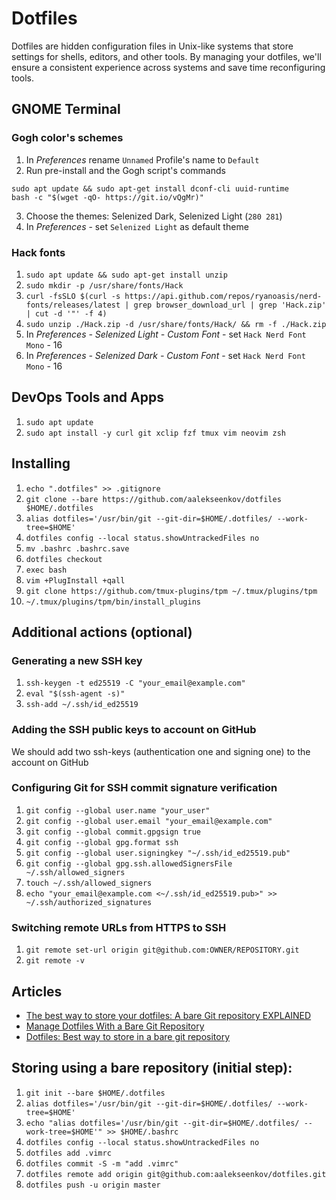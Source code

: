 # Dotfiles

Dotfiles are hidden configuration files in Unix-like systems that store settings for shells, editors, and other tools. By managing your dotfiles, we'll ensure a consistent experience across systems and save time reconfiguring tools.

## GNOME Terminal

### Gogh color's schemes

1. In *Preferences* rename `Unnamed` Profile's name to `Default`
2. Run pre-install and the Gogh script's commands
```
sudo apt update && sudo apt-get install dconf-cli uuid-runtime
bash -c "$(wget -qO- https://git.io/vQgMr)"
```
3. Choose the themes: Selenized Dark, Selenized Light (`280 281`)
4. In *Preferences* - set `Selenized Light` as default theme

### Hack fonts

1. ```sudo apt update && sudo apt-get install unzip```
2. ```sudo mkdir -p /usr/share/fonts/Hack```
3. ```curl -fsSLO $(curl -s https://api.github.com/repos/ryanoasis/nerd-fonts/releases/latest | grep browser_download_url | grep 'Hack.zip' | cut -d '"' -f 4)```
4. ```sudo unzip ./Hack.zip -d /usr/share/fonts/Hack/ && rm -f ./Hack.zip```
5. In *Preferences - Selenized Light - Custom Font* - set `Hack Nerd Font Mono` - 16
6. In *Preferences - Selenized Dark - Custom Font* - set `Hack Nerd Font Mono` - 16

## DevOps Tools and Apps

1. ```sudo apt update```
2. ```sudo apt install -y curl git xclip fzf tmux vim neovim zsh```

## Installing

1. ```echo ".dotfiles" >> .gitignore```
2. ```git clone --bare https://github.com/aalekseenkov/dotfiles $HOME/.dotfiles```
3. ```alias dotfiles='/usr/bin/git --git-dir=$HOME/.dotfiles/ --work-tree=$HOME'```
4. ```dotfiles config --local status.showUntrackedFiles no```
5. ```mv .bashrc .bashrc.save```
6. ```dotfiles checkout```
7. ```exec bash```
8. ```vim +PlugInstall +qall```
9. ```git clone https://github.com/tmux-plugins/tpm ~/.tmux/plugins/tpm```
10. ```~/.tmux/plugins/tpm/bin/install_plugins```

## Additional actions (optional)

### Generating a new SSH key
1. ```ssh-keygen -t ed25519 -C "your_email@example.com"```
2. ```eval "$(ssh-agent -s)"```
3. ```ssh-add ~/.ssh/id_ed25519```

### Adding the SSH public keys to account on GitHub
We should add two ssh-keys (authentication one and signing one) to the account on GitHub

### Configuring Git for SSH commit signature verification
1. ```git config --global user.name "your_user"```
2. ```git config --global user.email "your_email@example.com"```
3. ```git config --global commit.gpgsign true```
4. ```git config --global gpg.format ssh```
5. ```git config --global user.signingkey "~/.ssh/id_ed25519.pub"```
6. ```git config --global gpg.ssh.allowedSignersFile ~/.ssh/allowed_signers```
7. ```touch ~/.ssh/allowed_signers```
8. ```echo "your_email@example.com <~/.ssh/id_ed25519.pub>" >> ~/.ssh/authorized_signatures```

### Switching remote URLs from HTTPS to SSH
1. ```git remote set-url origin git@github.com:OWNER/REPOSITORY.git```
2. ```git remote -v```

## Articles

* [The best way to store your dotfiles: A bare Git repository EXPLAINED](https://www.ackama.com/what-we-think/the-best-way-to-store-your-dotfiles-a-bare-git-repository-explained/)
* [Manage Dotfiles With a Bare Git Repository](https://harfangk.github.io/2016/09/18/manage-dotfiles-with-a-git-bare-repository.html)
* [Dotfiles: Best way to store in a bare git repository](https://www.atlassian.com/git/tutorials/dotfiles)

## Storing using a bare repository (initial step):

1. ```git init --bare $HOME/.dotfiles```
2. ```alias dotfiles='/usr/bin/git --git-dir=$HOME/.dotfiles/ --work-tree=$HOME'```
3. ```echo "alias dotfiles='/usr/bin/git --git-dir=$HOME/.dotfiles/ --work-tree=$HOME'" >> $HOME/.bashrc```
4. ```dotfiles config --local status.showUntrackedFiles no```
5. ```dotfiles add .vimrc```
6. ```dotfiles commit -S -m "add .vimrc"```
7. ```dotfiles remote add origin git@github.com:aalekseenkov/dotfiles.git```
8. ```dotfiles push -u origin master```
